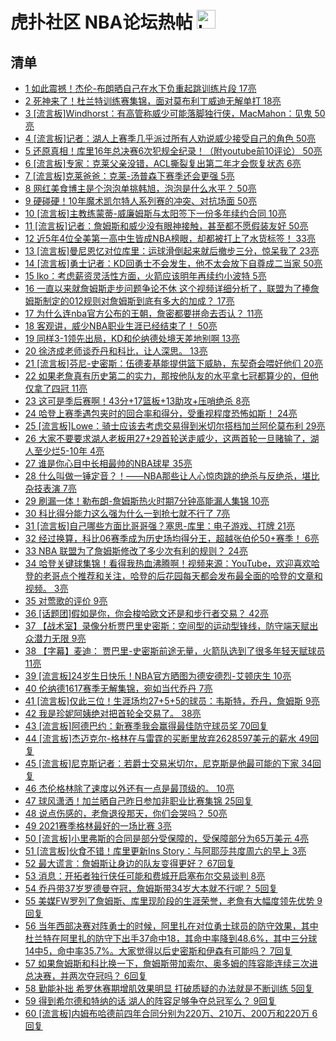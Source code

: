 # 虎扑社区 NBA论坛热帖 <img src="https://file.ipadown.com/tophub/assets/images/media/bbs.hupu.com.png_50x50.png" width="30" alt="Logo"></img>

## 清单

* [1 如此震撼！杰伦-布朗晒自己在水下负重起跳训练片段 17亮](https://bbs.hupu.com/54875091.html)
* [2 死神来了！杜兰特训练赛集锦，面对莫布利丁威迪无解单打 18亮](https://bbs.hupu.com/54875058.html)
* [3 [流言板]Windhorst：有高管称威少可能落脚独行侠，MacMahon：见鬼 50亮](https://bbs.hupu.com/54869960.html)
* [4 [流言板]记者：湖人上赛季几乎派过所有人劝说威少接受自己的角色 50亮](https://bbs.hupu.com/54869695.html)
* [5 还原真相！库里16年总决赛6次犯规全纪录！（附youtube前10评论） 50亮](https://bbs.hupu.com/54868778.html)
* [6 [流言板]专家：克莱父亲没错，ACL撕裂复出第二年才会恢复状态 6亮](https://bbs.hupu.com/54875379.html)
* [7 [流言板]克莱爸爸：克莱-汤普森下赛季还会更强 5亮](https://bbs.hupu.com/54875287.html)
* [8 网红美食博主是个泡泡单挑韩旭，泡泡是什么水平？ 50亮](https://bbs.hupu.com/54867808.html)
* [9 硬碰硬！10年魔术凯尔特人系列赛的冲突、对抗场面 50亮](https://bbs.hupu.com/54866900.html)
* [10 [流言板]主教练蒙蒂-威廉姆斯与太阳签下一份多年续约合同 10亮](https://bbs.hupu.com/54873744.html)
* [11 [流言板]记者：詹姆斯和威少没有眼神接触，甚至都不愿假装友好 50亮](https://bbs.hupu.com/54865597.html)
* [12 近5年4位全美第一高中生皆成NBA榜眼，却都被打上了水货标签！ 33亮](https://bbs.hupu.com/54865010.html)
* [13 [流言板]曼尼恩忆对位库里：运球滑倒起来就后撤步三分，惊呆我了 23亮](https://bbs.hupu.com/54872270.html)
* [14 [流言板]勇士记者：KD回勇士不会发生，他不太会放下自尊成二当家 50亮](https://bbs.hupu.com/54869284.html)
* [15 Iko：考虑薪资灵活性方面，火箭应该明年再续约小波特 5亮](https://bbs.hupu.com/54870514.html)
* [16 一直以来就詹姆斯走步问题争论不休 这个视频详细分析了，联盟为了捧詹姆斯制定的012规则对詹姆斯到底有多大的加成？ 17亮](https://bbs.hupu.com/54871406.html)
* [17 为什么连nba官方公布的王朝，詹密都要拼命去否认？ 11亮](https://bbs.hupu.com/54873362.html)
* [18 客观讲，威少NBA职业生涯已经结束了！ 50亮](https://bbs.hupu.com/54868847.html)
* [19 同样3-1领先出局，KD和伦纳德处境天差地别啊 13亮](https://bbs.hupu.com/54873513.html)
* [20 徐济成老师谈乔丹和科比，让人深思。 13亮](https://bbs.hupu.com/54873132.html)
* [21 [流言板]芬尼-史密斯：伍德麦基能提供篮下威胁，东契奇会喂好他们 20亮](https://bbs.hupu.com/54872657.html)
* [22 如果老詹真有历史第二的实力，那按他队友的水平拿七冠都算少的，但他仅拿了四冠 11亮](https://bbs.hupu.com/54872428.html)
* [23 这可是季后赛啊！43分+17篮板+13助攻+压哨绝杀 8亮](https://bbs.hupu.com/54867937.html)
* [24 哈登上赛季遇包夹时的回合率和得分，受重视程度恐怖如斯！ 24亮](https://bbs.hupu.com/54870020.html)
* [25 [流言板]Lowe：骑士应该去考虑交易得到米切尔搭档加兰阿伦莫布利 29亮](https://bbs.hupu.com/54869206.html)
* [26 大家不要要求湖人老板用27+29首轮送走威少，这两首轮一旦赌输了，湖人至少烂5-10年 4亮](https://bbs.hupu.com/54873891.html)
* [27 谁是你心目中长相最帅的NBA球星 35亮](https://bbs.hupu.com/54870018.html)
* [28 什么叫做一锤定音？！——NBA那些让人心惊肉跳的绝杀与反绝杀，堪比杂技表演 7亮](https://bbs.hupu.com/54870571.html)
* [29 刷漏一体！勒布朗-詹姆斯热火时期7分钟高能漏人集锦 10亮](https://bbs.hupu.com/54869126.html)
* [30 科比得分能力这么强为什么一到抢七就不行了 7亮](https://bbs.hupu.com/54873187.html)
* [31 [流言板]自己哪些方面比哥哥强？塞思-库里：电子游戏、打牌 21亮](https://bbs.hupu.com/54869533.html)
* [32 经过换算，科比06赛季成为历史场均得分王，超越张伯伦50+赛季！ 6亮](https://bbs.hupu.com/54871857.html)
* [33 NBA 联盟为了詹姆斯修改了多少次有利的规则？ 24亮](https://bbs.hupu.com/54869267.html)
* [34 哈登关键球集锦！看得我热血沸腾啊！视频来源：YouTube，欢迎喜欢哈登的老哥点个推荐和关注，哈登的后花园每天都会发布最全面的哈登的文章和视频。 3亮](https://bbs.hupu.com/54869875.html)
* [35 对莺歌的评价 9亮](https://bbs.hupu.com/54870297.html)
* [36 [话题团]假如是你，你会梭哈欧文还是和步行者交易？ 42亮](https://bbs.hupu.com/54867617.html)
* [37 【战术室】录像分析贾巴里史密斯：空间型的运动型锋线，防守端天赋出众潜力无限 9亮](https://bbs.hupu.com/54864013.html)
* [38 【字幕】麦迪： 贾巴里-史密斯前途无量，火箭队选到了很多年轻天赋球员 11亮](https://bbs.hupu.com/54869727.html)
* [39 [流言板]24岁生日快乐！NBA官方晒图为德安德烈-艾顿庆生 10亮](https://bbs.hupu.com/54870399.html)
* [40 伦纳德1617赛季无解集锦，宛如当代乔丹 7亮](https://bbs.hupu.com/54867247.html)
* [41 [流言板]仅此三位！生涯场均27+5+5的球员：韦斯特，乔丹，詹姆斯 9亮](https://bbs.hupu.com/54875432.html)
* [42 我是珍妮阿姨绝对把首轮全交易了。 38亮](https://bbs.hupu.com/54868630.html)
* [43 [流言板]阿德巴约：新赛季我会赢得最佳防守球员奖 70回复](https://bbs.hupu.com/54875230.html)
* [44 [流言板]杰迈克尔-格林在与雷霆的买断里放弃2628597美元的薪水 49回复](https://bbs.hupu.com/54875449.html)
* [45 [流言板]尼克斯记者：若爵士交易米切尔，尼克斯是他最可能的下家 34回复](https://bbs.hupu.com/54875298.html)
* [46 杰伦格林除了速度以外还有一点是最顶级的。 10亮](https://bbs.hupu.com/54866635.html)
* [47 球风潇洒！加兰晒自己昨日参加非职业比赛集锦 25回复](https://bbs.hupu.com/54875114.html)
* [48 说点伤感的，老詹退役那天，你们会哭吗？ 50亮](https://bbs.hupu.com/54866125.html)
* [49 2021赛季格林最好的一场比赛 3亮](https://bbs.hupu.com/54863335.html)
* [50 [流言板]小里弗斯的合同是部分受保障的，受保障部分为65万美元 4亮](https://bbs.hupu.com/54875475.html)
* [51 [流言板]伙食不错！库里更新Ins Story：与阿耶莎共度周六的早上 3亮](https://bbs.hupu.com/54875497.html)
* [52 最大谎言：詹姆斯让身边的队友变得更好？ 67回复](https://bbs.hupu.com/54875065.html)
* [53 消息：开拓者独行侠任可能和费城开启塞布尔交易谈判 8亮](https://bbs.hupu.com/54870827.html)
* [54 乔丹带37岁罗德曼夺冠，詹姆斯带34岁大本就不行呢？ 5回复](https://bbs.hupu.com/54875362.html)
* [55 美媒FW罗列了詹姆斯、库里现阶段的生涯荣誉，老詹有大幅度领先优势 9回复](https://bbs.hupu.com/54875282.html)
* [56 当年西部决赛对阵勇士的时候，阿里扎在对位勇士球员的防守效果，其中杜兰特在阿里扎的防守下出手37命中18，其命中率降到48.6%，其中三分球14中5，命中率35.7%。大家觉得以后史密斯和伊森有可能吗？ 7回复](https://bbs.hupu.com/54875208.html)
* [57 如果詹姆斯和科比换一下，詹姆斯带加索尔、奥多姆的阵容能连续三次进总决赛，并两次夺冠吗？ 6回复](https://bbs.hupu.com/54875177.html)
* [58 勤能补拙 希罗休赛期增肌效果明显 打破质疑的办法就是不断训练 5回复](https://bbs.hupu.com/54875179.html)
* [59 得到希尔德和特纳的话 湖人的阵容足够争夺总冠军么？ 9回复](https://bbs.hupu.com/54875437.html)
* [60 [流言板]内姆布哈德前四年合同分别为220万、210万、200万和220万 6回复](https://bbs.hupu.com/54875400.html)
